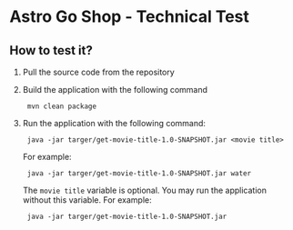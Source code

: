 # Astro Go Shop - Technical Test

## How to test it?
1. Pull the source code from the repository
2. Build the application with the following command

        mvn clean package 

3. Run the application with the following command:

        java -jar targer/get-movie-title-1.0-SNAPSHOT.jar <movie title>
    
    For example:
    
        java -jar targer/get-movie-title-1.0-SNAPSHOT.jar water

    The `movie title` variable is optional. You may run the application without this variable. For example:
    
        java -jar targer/get-movie-title-1.0-SNAPSHOT.jar 